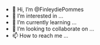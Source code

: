 - 👋 Hi, I’m @FinleydiePommes
- 👀 I’m interested in ...
- 🌱 I’m currently learning ...
- 💞️ I’m looking to collaborate on ...
- 📫 How to reach me ...

<!---
FinleydiePommes/FinleydiePommes is a ✨ special ✨ repository because its `README.md` (this file) appears on your GitHub profile.
You can click the Preview link to take a look at your changes.
--->
